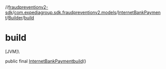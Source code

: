 //[fraudpreventionv2-sdk](../../../../index.md)/[com.expediagroup.sdk.fraudpreventionv2.models](../../index.md)/[InternetBankPayment](../index.md)/[Builder](index.md)/[build](build.md)

# build

[JVM]\

public final [InternetBankPayment](../index.md)[build](build.md)()

